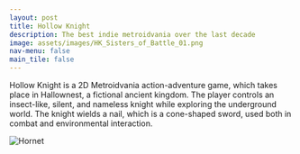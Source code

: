 ```yaml
---
layout: post
title: Hollow Knight
description: The best indie metroidvania over the last decade
image: assets/images/HK_Sisters_of_Battle_01.png
nav-menu: false
main_tile: false
---
```


<p>Hollow Knight is a 2D Metroidvania action-adventure game, which takes place in Hallownest, a fictional ancient kingdom. The player controls an insect-like, silent, and nameless knight while exploring the underground world. The knight wields a nail, which is a cone-shaped sword, used both in combat and environmental interaction.</p>
<!-- [Hornet](assets/images/HK_Hornet_02.png "Hollow Knight") -->
<img src={% link assets/images/HK_Hornet_02.png %} alt="Hornet">
